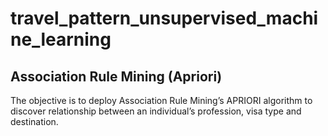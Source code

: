 # travel_pattern_unsupervised_machine_learning
## Association Rule Mining (Apriori)
The objective is to deploy Association Rule Mining’s APRIORI algorithm to discover relationship between an individual’s profession, visa type and destination. 
